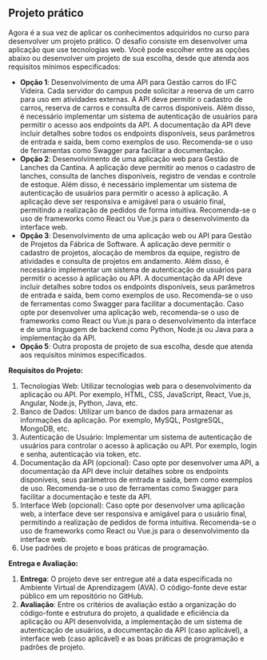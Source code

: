 ## Projeto prático

Agora é a sua vez de aplicar os conhecimentos adquiridos no curso para desenvolver um projeto prático. O desafio consiste em desenvolver uma aplicação que use tecnologias web. Você pode escolher entre as opções abaixo ou desenvolver um projeto de sua escolha, desde que atenda aos requisitos mínimos especificados:

 - **Opção 1**: Desenvolvimento de uma API para Gestão carros do IFC Videira. Cada servidor do campus pode solicitar a reserva de um carro para uso em atividades externas. A API deve permitir o cadastro de carros, reserva de carros e consulta de carros disponíveis. Além disso, é necessário implementar um sistema de autenticação de usuários para permitir o acesso aos endpoints da API. A documentação da API deve incluir detalhes sobre todos os endpoints disponíveis, seus parâmetros de entrada e saída, bem como exemplos de uso. Recomenda-se o uso de ferramentas como Swagger para facilitar a documentação.
 - **Opção 2**: Desenvolvimento de uma aplicação web para Gestão de Lanches da Cantina. A aplicação deve permitir ao menos o cadastro de lanches, consulta de lanches disponíveis, registro de vendas e controle de estoque. Além disso, é necessário implementar um sistema de autenticação de usuários para permitir o acesso à aplicação. A aplicação deve ser responsiva e amigável para o usuário final, permitindo a realização de pedidos de forma intuitiva. Recomenda-se o uso de frameworks como React ou Vue.js para o desenvolvimento da interface web.
 - **Opção 3**: Desenvolvimento de uma aplicação web ou API para Gestão de Projetos da Fábrica de Software. A aplicação deve permitir o cadastro de projetos, alocação de membros da equipe, registro de atividades e consulta de projetos em andamento. Além disso, é necessário implementar um sistema de autenticação de usuários para permitir o acesso à aplicação ou API. A documentação da API deve incluir detalhes sobre todos os endpoints disponíveis, seus parâmetros de entrada e saída, bem como exemplos de uso. Recomenda-se o uso de ferramentas como Swagger para facilitar a documentação. Caso opte por desenvolver uma aplicação web, recomenda-se o uso de frameworks como React ou Vue.js para o desenvolvimento da interface e de uma linguagem de backend como Python, Node.js ou Java para a implementação da API.
 - **Opção 5**: Outra proposta de projeto de sua escolha, desde que atenda aos requisitos mínimos especificados.

**Requisitos do Projeto:**

1. Tecnologias Web: Utilizar tecnologias web para o desenvolvimento da aplicação ou API. Por exemplo, HTML, CSS, JavaScript, React, Vue.js, Angular, Node.js, Python, Java, etc.
2. Banco de Dados: Utilizar um banco de dados para armazenar as informações da aplicação. Por exemplo, MySQL, PostgreSQL, MongoDB, etc.
3. Autenticação de Usuário: Implementar um sistema de autenticação de usuários para controlar o acesso à aplicação ou API. Por exemplo, login e senha, autenticação via token, etc.
4. Documentação da API (opcional): Caso opte por desenvolver uma API, a documentação da API deve incluir detalhes sobre os endpoints disponíveis, seus parâmetros de entrada e saída, bem como exemplos de uso. Recomenda-se o uso de ferramentas como Swagger para facilitar a documentação e teste da API.
5. Interface Web (opcional): Caso opte por desenvolver uma aplicação web, a interface deve ser responsiva e amigável para o usuário final, permitindo a realização de pedidos de forma intuitiva. Recomenda-se o uso de frameworks como React ou Vue.js para o desenvolvimento da interface web.
6. Use padrões de projeto e boas práticas de programação.

**Entrega e Avaliação:**
1. **Entrega**: O projeto deve ser entregue até a data especificada no Ambiente Virtual de Aprendizagem (AVA). O código-fonte deve estar público em um repositório no GitHub.
2. **Avaliação**: Entre os critérios de avaliação estão a organização do código-fonte e estrutura do projeto, a qualidade e eficiência da aplicação ou API desenvolvida, a implementação de um sistema de autenticação de usuários, a documentação da API (caso aplicável), a interface web (caso aplicável) e as boas práticas de programação e padrões de projeto.